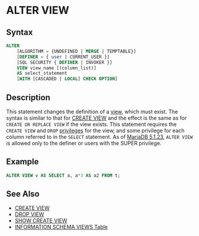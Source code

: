# ALTER VIEW

## Syntax

```sql
ALTER
    [ALGORITHM = {UNDEFINED | MERGE | TEMPTABLE}]
    [DEFINER = { user | CURRENT_USER }]
    [SQL SECURITY { DEFINER | INVOKER }]
    VIEW view_name [(column_list)]
    AS select_statement
    [WITH [CASCADED | LOCAL] CHECK OPTION]
```

## Description

This statement changes the definition of a [view](/programming-customizing-mariadb/views), which must exist. The
syntax is similar to that for [CREATE VIEW](/programming-customizing-mariadb/views/create-view) and the effect is the same
as for `CREATE OR REPLACE VIEW` if the view exists. This statement
requires the `CREATE VIEW` and `DROP` [privileges](/kb/en/grant/#table-privileges) for the view, and some
privilege for each column referred to in the `SELECT` statement. As of
[MariaDB 5.1.23](/kb/en/mariadb-5123-release-notes/), `ALTER VIEW` is allowed only to the definer or users with
the <a undefined>SUPER</a> privilege.

## Example

```sql
ALTER VIEW v AS SELECT a, a*3 AS a2 FROM t;
```

## See Also

- [CREATE VIEW](/programming-customizing-mariadb/views/create-view)
- [DROP VIEW](/programming-customizing-mariadb/views/drop-view)
- [SHOW CREATE VIEW](/sql-statements-structure/sql-statements/administrative-sql-statements/show/show-create-view)
- [INFORMATION SCHEMA VIEWS Table](/programming-customizing-mariadb/views/information-schema-views-table)